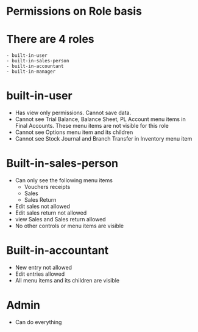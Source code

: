 # Permissions on Role basis
# There are 4 roles
    - built-in-user
    - built-in-sales-person
    - built-in-accountant
    - built-in-manager
# built-in-user
- Has view only permissions. Cannot save data.
- Cannot see Trial Balance, Balance Sheet, PL Account menu items in Final Accounts. These menu items are not visible for this role
- Cannot see Options menu item and its children
- Cannot see Stock Journal and Branch Transfer in Inventory menu item

# Built-in-sales-person
- Can only see the following menu items
    - Vouchers receipts
    - Sales
    - Sales Return
- Edit sales not allowed
- Edit sales return not allowed
- view Sales and Sales return allowed
- No other controls or menu items are visible

# Built-in-accountant
- New entry not allowed
- Edit entries allowed
- All menu items and its children are visible

# Admin
- Can do everything
